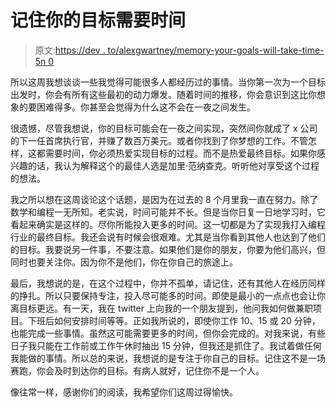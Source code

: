 # 记住你的目标需要时间

> 原文:[https://dev . to/alexgwartney/memory-your-goals-will-take-time-5n 0](https://dev.to/alexgwartney/remember-your-goals-will-take-time-5n0)

所以这周我想谈谈一些我觉得可能很多人都经历过的事情。当你第一次为一个目标出发时，你会有所有这些最初的动力爆发。随着时间的推移，你会意识到这比你想象的要困难得多。你甚至会觉得为什么这不会在一夜之间发生。

很遗憾，尽管我想说，你的目标可能会在一夜之间实现，突然间你就成了 x 公司的下一任首席执行官，并赚了数百万美元。或者你找到了你梦想的工作。不管怎样，这都需要时间，你必须热爱实现目标的过程。而不是热爱最终目标。如果你感兴趣的话，我认为解释这个的最佳人选是加里·范纳查克。听听他对享受这个过程的想法。

我之所以想在这周谈论这个话题，是因为在过去的 8 个月里我一直在努力。除了数学和编程一无所知。老实说，时间可能并不长。但是当你日复一日地学习时，它看起来确实是这样的。尽你所能投入更多的时间。这一切都是为了实现我打入编程行业的最终目标。我还会说有时候会很艰难。尤其是当你看到其他人也达到了他们的目标。我要说另一件事，不要注意。如果他们是你的朋友，你要为他们高兴，但同时也要关注你。因为你不是他们，你在你自己的旅途上。

最后，我想说的是，在这个过程中，你并不孤单，请记住，还有其他人在经历同样的挣扎。所以只要保持专注，投入尽可能多的时间。即使是最小的一点点也会让你离目标更远。有一天，我在 twitter 上向我的一个朋友提到，他问我如何做兼职项目。下班后如何安排时间等等。正如我所说的，即使你工作 10、15 或 20 分钟，也能完成一些事情。虽然这可能需要更多的时间，但你会完成的。对我来说，有些日子我只能在工作前或工作午休时抽出 15 分钟，但我还是抓住了。我试着做任何我能做的事情。所以总的来说，我想说的是专注于你自己的目标。记住这不是一场赛跑，你会及时到达你的目标。有病人就好，记住你不是一个人。

像往常一样，感谢你们的阅读，我希望你们这周过得愉快。